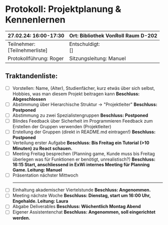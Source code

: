 # Protokoll: Projektplanung & Kennenlernen

| 27.02.24: 16:00-17:30              | Ort: Bibliothek VonRoll Raum D-202 |
| ---------------------------------- | ---------------------------------- |
| Teilnehmer:<br />[Teilnehmerliste] | Entschuldigt:<br />[]              |
| Protokollführung: Roger           | Sitzungsleitung: Manuel            |

## Traktandenliste:

* [ ] Vorstellen: Name, (Alter), Studienfächer, kurz etwäs über sich selbst,
  Hobbies, was man diesem Projekt beitragen kann
  **Beschluss: Abgeschlossen**
* [ ] Abstimmung über Hierarchische Struktur -> "Projektleiter"
  **Beschluss: Postponed**
* [ ] Abstimmung zu zwei Spezialistengruppen
  **Beschluss: Postponed**
* [ ] Blindes Feedback über Sicherheit im Programmieren
  Feedback zum Erstellen der Gruppen verwenden (Projektleiter)
* [ ] Erstellung der Gruppen (direkt in README.md eintragen!)
  **Beschluss: Postponed**
* [ ] Verteilung erster Aufgabe
  **Beschluss: Bis Freitag ein Tutorial (>10 Minuten) zu React schauen.**
* [ ] Meeting Freitag besprechen (Planning game, Kunde muss bis Freitag
  überlegen was für Funktionen er benötigt, unrealistisch?)
  **Beschluss: 16:15 Start, anschliessend in ExWi internes Meeting für Planning Game. Leitung: Manuel**
* [ ] Präsentation nächster Mittwoch
  ****
* [ ] Einhaltung akademischer Viertelstunde
  **Beschluss: Angenommen.**
* [ ] Meeting nächste Woche
  **Beschluss: Dienstag, start um 16:00 Uhr, Engehalde. Leitung: Laura**
* [ ] Abgabe Deliverables
  **Beschluss: Wöchentlich Montag Abend**
* [ ] Eigener Assistentenchat
  **Beschluss: Angenommen, soll eingerichtet werden.**

